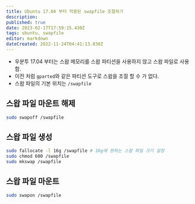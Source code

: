 ```yaml
---
title: Ubuntu 17.04 부터 적용된 swapfile 조절하기
description: 
published: true
date: 2023-02-17T17:59:15.430Z
tags: ubuntu, swapfile
editor: markdown
dateCreated: 2022-11-24T04:41:13.830Z
---
```


- 우분투 17.04 부터는 스왑 메모리를 스왑 파티션을 사용하지 않고 스왑 파일로 사용함.
- 이전 처럼 `gparted`와 같은 파티션 도구로 스왑을 조절 할 수 가 없다.
- 스왑 파일의 기본 위치는 `/swapfile`

## 스왑 파일 마운트 해제
```bash
sudo swapoff /swapfile
```

## 스왑 파일 생성
```bash
sudo fallocate -l 16g /swapfile # 16g에 원하는 스왑 파일 크기 설정
sudo chmod 600 /swapfile
sudo mkswap /swapfile
```

## 스왑 파일 마운트
```bash
sudo swapon /swapfile
```
